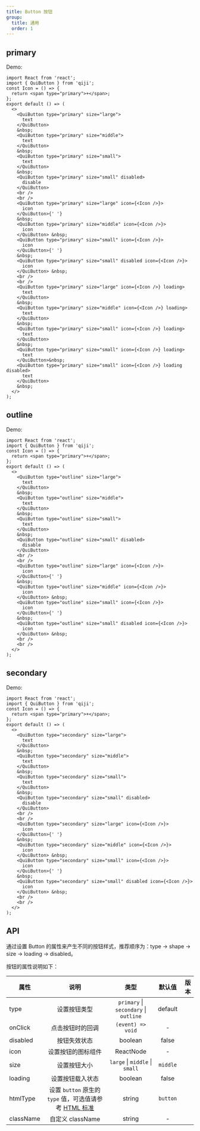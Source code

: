 ```yaml
---
title: Button 按钮
group:
  title: 通用
  order: 1
---
```


## primary

Demo:

```tsx
import React from 'react';
import { QuiButton } from 'qiji';
const Icon = () => {
  return <span type="primary">+</span>;
};
export default () => (
  <>
    <QuiButton type="primary" size="large">
      text
    </QuiButton>
    &nbsp;
    <QuiButton type="primary" size="middle">
      text
    </QuiButton>
    &nbsp;
    <QuiButton type="primary" size="small">
      text
    </QuiButton>
    &nbsp;
    <QuiButton type="primary" size="small" disabled>
      disable
    </QuiButton>
    <br />
    <br />
    <QuiButton type="primary" size="large" icon={<Icon />}>
      icon
    </QuiButton>{' '}
    &nbsp;
    <QuiButton type="primary" size="middle" icon={<Icon />}>
      icon
    </QuiButton> &nbsp;
    <QuiButton type="primary" size="small" icon={<Icon />}>
      icon
    </QuiButton>{' '}
    &nbsp;
    <QuiButton type="primary" size="small" disabled icon={<Icon />}>
      icon
    </QuiButton> &nbsp;
    <br />
    <br />
    <QuiButton type="primary" size="large" icon={<Icon />} loading>
      text
    </QuiButton>
    &nbsp;
    <QuiButton type="primary" size="middle" icon={<Icon />} loading>
      text
    </QuiButton>
    &nbsp;
    <QuiButton type="primary" size="small" icon={<Icon />} loading>
      text
    </QuiButton>
    &nbsp;
    <QuiButton type="primary" size="small" icon={<Icon />} loading>
      text
    </QuiButton>&nbsp;
    <QuiButton type="primary" size="small" icon={<Icon />} loading disabled>
      text
    </QuiButton>
    &nbsp;
  </>
);
```

## outline

Demo:

```tsx
import React from 'react';
import { QuiButton } from 'qiji';
const Icon = () => {
  return <span type="primary">+</span>;
};
export default () => (
  <>
    <QuiButton type="outline" size="large">
      text
    </QuiButton>
    &nbsp;
    <QuiButton type="outline" size="middle">
      text
    </QuiButton>
    &nbsp;
    <QuiButton type="outline" size="small">
      text
    </QuiButton>
    &nbsp;
    <QuiButton type="outline" size="small" disabled>
      disable
    </QuiButton>
    <br />
    <br />
    <QuiButton type="outline" size="large" icon={<Icon />}>
      icon
    </QuiButton>{' '}
    &nbsp;
    <QuiButton type="outline" size="middle" icon={<Icon />}>
      icon
    </QuiButton> &nbsp;
    <QuiButton type="outline" size="small" icon={<Icon />}>
      icon
    </QuiButton>{' '}
    &nbsp;
    <QuiButton type="outline" size="small" disabled icon={<Icon />}>
      icon
    </QuiButton> &nbsp;
    <br />
    <br />
  </>
);
```

## secondary

Demo:

```tsx
import React from 'react';
import { QuiButton } from 'qiji';
const Icon = () => {
  return <span type="primary">+</span>;
};
export default () => (
  <>
    <QuiButton type="secondary" size="large">
      text
    </QuiButton>
    &nbsp;
    <QuiButton type="secondary" size="middle">
      text
    </QuiButton>
    &nbsp;
    <QuiButton type="secondary" size="small">
      text
    </QuiButton>
    &nbsp;
    <QuiButton type="secondary" size="small" disabled>
      disable
    </QuiButton>
    <br />
    <br />
    <QuiButton type="secondary" size="large" icon={<Icon />}>
      icon
    </QuiButton>{' '}
    &nbsp;
    <QuiButton type="secondary" size="middle" icon={<Icon />}>
      icon
    </QuiButton> &nbsp;
    <QuiButton type="secondary" size="small" icon={<Icon />}>
      icon
    </QuiButton>{' '}
    &nbsp;
    <QuiButton type="secondary" size="small" disabled icon={<Icon />}>
      icon
    </QuiButton> &nbsp;
    <br />
    <br />
  </>
);
```

## API

通过设置 Button 的属性来产生不同的按钮样式，推荐顺序为：type -> shape -> size -> loading -> disabled。

按钮的属性说明如下：

| 属性      |                                                                 说明                                                                 |                 类型                  |  默认值  | 版本 |
| --------- | :----------------------------------------------------------------------------------------------------------------------------------: | :-----------------------------------: | :------: | ---: |
| type      |                                                             设置按钮类型                                                             | `primary` \| `secondary` \| `outline` | default  |      |
| onClick   |                                                           点击按钮时的回调                                                           |           `(event) => void`           |    -     |      |
| disabled  |                                                             按钮失效状态                                                             |                boolean                |  false   |      |
| icon      |                                                          设置按钮的图标组件                                                          |               ReactNode               |    -     |      |
| size      |                                                             设置按钮大小                                                             |    `large` \| `middle` \| `small`     | `middle` |      |  | - |  |
| loading   |                                                           设置按钮载入状态                                                           |                boolean                |  false   |      |
| htmlType  | 设置 `button` 原生的 `type` 值，可选值请参考 [HTML 标准](https://developer.mozilla.org/en-US/docs/Web/HTML/Element/button#attr-type) |                string                 | `button` |      |
| className |                                                           自定义 className                                                           |                string                 |    -     |      |
